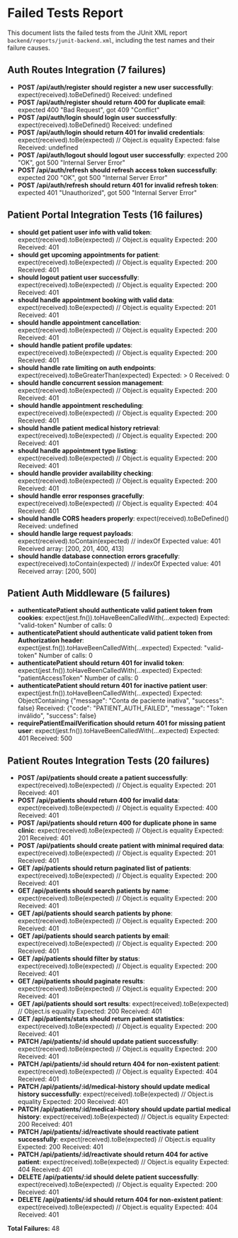 # Failed Tests Report

This document lists the failed tests from the JUnit XML report `backend/reports/junit-backend.xml`, including the test names and their failure causes.

## Auth Routes Integration (7 failures)

- **POST /api/auth/register should register a new user successfully**: expect(received).toBeDefined() Received: undefined
- **POST /api/auth/register should return 400 for duplicate email**: expected 400 "Bad Request", got 409 "Conflict"
- **POST /api/auth/login should login user successfully**: expect(received).toBeDefined() Received: undefined
- **POST /api/auth/login should return 401 for invalid credentials**: expect(received).toBe(expected) // Object.is equality Expected: false Received: undefined
- **POST /api/auth/logout should logout user successfully**: expected 200 "OK", got 500 "Internal Server Error"
- **POST /api/auth/refresh should refresh access token successfully**: expected 200 "OK", got 500 "Internal Server Error"
- **POST /api/auth/refresh should return 401 for invalid refresh token**: expected 401 "Unauthorized", got 500 "Internal Server Error"

## Patient Portal Integration Tests (16 failures)

- **should get patient user info with valid token**: expect(received).toBe(expected) // Object.is equality Expected: 200 Received: 401
- **should get upcoming appointments for patient**: expect(received).toBe(expected) // Object.is equality Expected: 200 Received: 401
- **should logout patient user successfully**: expect(received).toBe(expected) // Object.is equality Expected: 200 Received: 401
- **should handle appointment booking with valid data**: expect(received).toBe(expected) // Object.is equality Expected: 201 Received: 401
- **should handle appointment cancellation**: expect(received).toBe(expected) // Object.is equality Expected: 200 Received: 401
- **should handle patient profile updates**: expect(received).toBe(expected) // Object.is equality Expected: 200 Received: 401
- **should handle rate limiting on auth endpoints**: expect(received).toBeGreaterThan(expected) Expected: > 0 Received: 0
- **should handle concurrent session management**: expect(received).toBe(expected) // Object.is equality Expected: 200 Received: 401
- **should handle appointment rescheduling**: expect(received).toBe(expected) // Object.is equality Expected: 200 Received: 401
- **should handle patient medical history retrieval**: expect(received).toBe(expected) // Object.is equality Expected: 200 Received: 401
- **should handle appointment type listing**: expect(received).toBe(expected) // Object.is equality Expected: 200 Received: 401
- **should handle provider availability checking**: expect(received).toBe(expected) // Object.is equality Expected: 200 Received: 401
- **should handle error responses gracefully**: expect(received).toBe(expected) // Object.is equality Expected: 404 Received: 401
- **should handle CORS headers properly**: expect(received).toBeDefined() Received: undefined
- **should handle large request payloads**: expect(received).toContain(expected) // indexOf Expected value: 401 Received array: [200, 201, 400, 413]
- **should handle database connection errors gracefully**: expect(received).toContain(expected) // indexOf Expected value: 401 Received array: [200, 500]

## Patient Auth Middleware (5 failures)

- **authenticatePatient should authenticate valid patient token from cookies**: expect(jest.fn()).toHaveBeenCalledWith(...expected) Expected: "valid-token" Number of calls: 0
- **authenticatePatient should authenticate valid patient token from Authorization header**: expect(jest.fn()).toHaveBeenCalledWith(...expected) Expected: "valid-token" Number of calls: 0
- **authenticatePatient should return 401 for invalid token**: expect(jest.fn()).toHaveBeenCalledWith(...expected) Expected: "patientAccessToken" Number of calls: 0
- **authenticatePatient should return 401 for inactive patient user**: expect(jest.fn()).toHaveBeenCalledWith(...expected) Expected: ObjectContaining {"message": "Conta de paciente inativa", "success": false} Received: {"code": "PATIENT_AUTH_FAILED", "message": "Token inválido", "success": false}
- **requirePatientEmailVerification should return 401 for missing patient user**: expect(jest.fn()).toHaveBeenCalledWith(...expected) Expected: 401 Received: 500

## Patient Routes Integration Tests (20 failures)

- **POST /api/patients should create a patient successfully**: expect(received).toBe(expected) // Object.is equality Expected: 201 Received: 401
- **POST /api/patients should return 400 for invalid data**: expect(received).toBe(expected) // Object.is equality Expected: 400 Received: 401
- **POST /api/patients should return 400 for duplicate phone in same clinic**: expect(received).toBe(expected) // Object.is equality Expected: 201 Received: 401
- **POST /api/patients should create patient with minimal required data**: expect(received).toBe(expected) // Object.is equality Expected: 201 Received: 401
- **GET /api/patients should return paginated list of patients**: expect(received).toBe(expected) // Object.is equality Expected: 200 Received: 401
- **GET /api/patients should search patients by name**: expect(received).toBe(expected) // Object.is equality Expected: 200 Received: 401
- **GET /api/patients should search patients by phone**: expect(received).toBe(expected) // Object.is equality Expected: 200 Received: 401
- **GET /api/patients should search patients by email**: expect(received).toBe(expected) // Object.is equality Expected: 200 Received: 401
- **GET /api/patients should filter by status**: expect(received).toBe(expected) // Object.is equality Expected: 200 Received: 401
- **GET /api/patients should paginate results**: expect(received).toBe(expected) // Object.is equality Expected: 200 Received: 401
- **GET /api/patients should sort results**: expect(received).toBe(expected) // Object.is equality Expected: 200 Received: 401
- **GET /api/patients/stats should return patient statistics**: expect(received).toBe(expected) // Object.is equality Expected: 200 Received: 401
- **PATCH /api/patients/:id should update patient successfully**: expect(received).toBe(expected) // Object.is equality Expected: 200 Received: 401
- **PATCH /api/patients/:id should return 404 for non-existent patient**: expect(received).toBe(expected) // Object.is equality Expected: 404 Received: 401
- **PATCH /api/patients/:id/medical-history should update medical history successfully**: expect(received).toBe(expected) // Object.is equality Expected: 200 Received: 401
- **PATCH /api/patients/:id/medical-history should update partial medical history**: expect(received).toBe(expected) // Object.is equality Expected: 200 Received: 401
- **PATCH /api/patients/:id/reactivate should reactivate patient successfully**: expect(received).toBe(expected) // Object.is equality Expected: 200 Received: 401
- **PATCH /api/patients/:id/reactivate should return 404 for active patient**: expect(received).toBe(expected) // Object.is equality Expected: 404 Received: 401
- **DELETE /api/patients/:id should delete patient successfully**: expect(received).toBe(expected) // Object.is equality Expected: 200 Received: 401
- **DELETE /api/patients/:id should return 404 for non-existent patient**: expect(received).toBe(expected) // Object.is equality Expected: 404 Received: 401

**Total Failures:** 48
